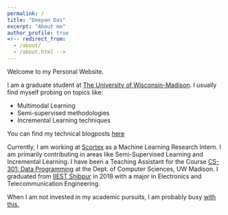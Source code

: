 ```yaml
---
permalink: /
title: "Deepan Das"
excerpt: "About me"
author_profile: true
<!-- redirect_from: 
  - /about/
  - /about.html -->
---
```



Welcome to my Personal Website.

I am a graduate student at [The University of Wisconsin-Madison](https://www.engr.wisc.edu/department/electrical-computer-engineering/). I usually find myself probing on topics like:

- Multimodal Learning
- Semi-supervised methodologies 
- Incremental Learning techniques

You can find my technical blogposts [here](https://deepandas11.github.io/year-archive/)

Currently, I am working at [Scortex](https://scortex.io/) as a Machine Learning Research Intern. I am primarily contributing in areas like Semi-Supervised Learning and Incremental Learning. I have been a Teaching Assistant for the Course [CS-301: Data Programming](https://tyler.caraza-harter.com/cs301/spring19/syllabus.html) at the Dept. of Computer Sciences, UW Madison. I graduated from [IIEST Shibpur](https://www.iiests.ac.in/) in 2018 with a major in Electronics and Telecommunication Engineering. 

When I am not invested in my academic pursuits, I am probably busy [with this.](https://deepandas11.github.io/beyond/)